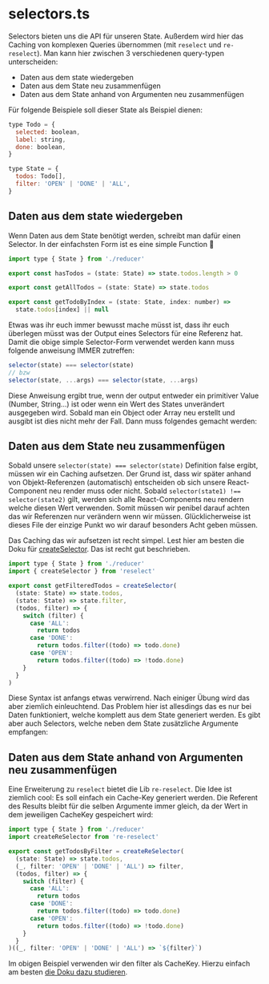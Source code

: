 # selectors.ts

Selectors bieten uns die API für unseren State. Außerdem wird hier das Caching von komplexen Queries übernommen (mit `reselect` und `re-reselect`). Man kann hier zwischen 3 verschiedenen query-typen unterscheiden:

- Daten aus dem state wiedergeben
- Daten aus dem State neu zusammenfügen
- Daten aus dem State anhand von Argumenten neu zusammenfügen

Für folgende Beispiele soll dieser State als Beispiel dienen:

```javascript
type Todo = {
  selected: boolean,
  label: string,
  done: boolean,
}

type State = {
  todos: Todo[],
  filter: 'OPEN' | 'DONE' | 'ALL',
}
```

## Daten aus dem state wiedergeben

Wenn Daten aus dem State benötigt werden, schreibt man dafür einen Selector. In der einfachsten Form ist es eine simple Function


```javascript
import type { State } from './reducer'

export const hasTodos = (state: State) => state.todos.length > 0

export const getAllTodos = (state: State) => state.todos

export const getTodoByIndex = (state: State, index: number) =>
  state.todos[index] || null
```

Etwas was ihr euch immer bewusst mache müsst ist, dass ihr euch überlegen müsst was der Output eines Selectors für eine Referenz hat. Damit die obige simple Selector-Form
verwendet werden kann muss folgende anweisung IMMER zutreffen:

```javascript
selector(state) === selector(state)
// bzw
selector(state, ...args) === selector(state, ...args)
```

Diese Anweisung ergibt true, wenn der output entweder ein primitiver
Value (Number, String...) ist oder wenn ein Wert des States unverändert ausgegeben wird.
Sobald man ein Object oder Array neu erstellt und ausgibt ist dies nicht mehr der Fall.
Dann muss folgendes gemacht werden:

## Daten aus dem State neu zusammenfügen

Sobald unsere `selector(state) === selector(state)` Definition false ergibt, müssen wir ein Caching aufsetzen. Der Grund ist, dass wir später anhand von Objekt-Referenzen
(automatisch) entscheiden ob sich unsere React-Component neu render muss oder nicht.
Sobald `selector(state1) !== selector(state2)` gilt, werden sich alle React-Components
neu rendern welche diesen Wert verwenden. Somit müssen wir penibel darauf achten das
wir Referenzen nur verändern wenn wir müssen. Glücklicherweise ist dieses File der
einzige Punkt wo wir darauf besonders Acht geben müssen.

Das Caching das wir aufsetzen ist recht simpel. Lest hier am besten die Doku für [createSelector](https://github.com/reduxjs/reselect#createselectorinputselectors--inputselectors-resultfunc). Das ist recht gut beschrieben.

```javascript
import type { State } from './reducer'
import { createSelector } from 'reselect'

export const getFilteredTodos = createSelector(
  (state: State) => state.todos,
  (state: State) => state.filter,
  (todos, filter) => {
    switch (filter) {
      case 'ALL':
        return todos
      case 'DONE':
        return todos.filter((todo) => todo.done)
      case 'OPEN':
        return todos.filter((todo) => !todo.done)
    }
  }
)
```

Diese Syntax ist anfangs etwas verwirrend. Nach einiger Übung wird das aber ziemlich
einleuchtend. Das Problem hier ist allesdings das es nur bei Daten funktioniert, welche
komplett aus dem State generiert werden. Es gibt aber auch Selectors, welche neben dem State zusätzliche Argumente empfangen:

## Daten aus dem State anhand von Argumenten neu zusammenfügen

Eine Erweiterung zu `reselect` bietet die Lib `re-reselect`. Die Idee ist ziemlich cool:
Es soll einfach ein Cache-Key generiert werden. Die Referent des Results bleibt für die
selben Argumente immer gleich, da der Wert in dem jeweiligen CacheKey gespeichert wird:

```javascript
import type { State } from './reducer'
import createReSelector from 're-reselect'

export const getTodosByFilter = createReSelector(
  (state: State) => state.todos,
  (_, filter: 'OPEN' | 'DONE' | 'ALL') => filter,
  (todos, filter) => {
    switch (filter) {
      case 'ALL':
        return todos
      case 'DONE':
        return todos.filter((todo) => todo.done)
      case 'OPEN':
        return todos.filter((todo) => !todo.done)
    }
  }
)((_, filter: 'OPEN' | 'DONE' | 'ALL') => `${filter}`)
```

Im obigen Beispiel verwenden wir den filter als CacheKey. Hierzu einfach am besten [die Doku dazu studieren](https://github.com/toomuchdesign/re-reselect).
